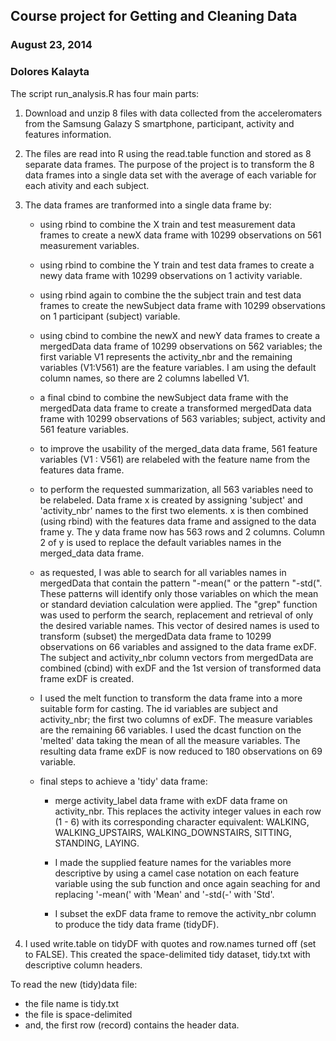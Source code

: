 ## Course project for Getting and Cleaning Data
### August 23, 2014
### Dolores Kalayta

The script run_analysis.R has four main parts:
1. Download and unzip 8 files with data collected from the acceleromaters from the Samsung Galazy S smartphone, participant, 
   activity and features information. 
   
2. The files are read into R using the read.table function and stored as 8 separate data frames.
   The purpose of the project is to transform the 8 data frames into a single data set with the average of each variable
   for each ativity and each subject.
   
3. The data frames are tranformed into a single data frame by: 

	* using rbind to combine the X train and test measurement data frames to create a newX data frame with
	10299 observations on 561 measurement variables.
	
	* using rbind to combine the Y train and test data frames to create a newy data frame with 
	10299 observations on 1 activity variable.
	
	* using rbind again to combine the the subject train and test data frames to create the newSubject data frame
	with 10299 observations on 1 participant (subject) variable.
	
	* using cbind to combine the newX and newY data frames to create a mergedData data frame of 10299
	observations on 562 variables; the first variable V1 represents the activity_nbr and the remaining variables
	(V1:V561) are the feature variables.  I am using the default column names, so there are 2 columns labelled V1.
	
	* a final cbind to combine the newSubject data frame with the mergedData data frame to create a transformed
	mergedData data frame with 10299 observations of 563 variables; subject, activity and 561 feature variables.
	
	* to improve the usability of the merged_data data frame, 561 feature variables (V1 : V561) are relabeled with
	the feature name from the features data frame.
	
	* to perform the requested summarization, all 563 variables need to be relabeled.  Data frame x is created by assigning
	'subject' and 'activity_nbr' names to the first two elements. x is then combined (using rbind) with the features data frame
	and assigned to the data frame y.  The y data frame now has 563 rows and 2 columns.  Column 2 of y is used to 
	replace the default variables names in the merged_data data frame.
	
	* as requested, I was able to search for all variables names in mergedData that contain the pattern "-mean(" or the 
	pattern "-std(".  These patterns will identify only those variables on which the mean or standard deviation calculation 
	were applied. The "grep" function was used to perform the search, replacement and retrieval of only the desired variable names. 
	This vector of desired names is used to transform (subset) the mergedData data frame to 10299 observations on 66 variables and 
	assigned to the data frame exDF. The subject and activity_nbr column vectors from mergedData are combined (cbind) with 
	exDF and the 1st version of transformed data frame exDF is created.
	
	* I used the melt function to transform the data frame into a more suitable form for casting.  The id variables are subject and 
	activity_nbr; the first two columns of exDF.  The measure variables are the remaining 66 variables. I used the dcast function 
	on the 'melted' data taking the mean of all the measure variables.  The resulting data frame exDF is now reduced to 180 
	observations on 69 variable. 
	
	* final steps to achieve a 'tidy' data frame:
		* merge activity_label data frame with exDF data frame on activity_nbr.  This replaces the activity integer values in 
		each row (1 - 6) with its corresponding character equivalent: WALKING, WALKING_UPSTAIRS, WALKING_DOWNSTAIRS, SITTING, 
		STANDING, LAYING. 
		
		* I made the supplied feature names for the variables more descriptive by using a camel case notation on each feature 
		variable using the sub function and once again seaching for and replacing '-mean(' with 'Mean' and '-std(-' with 'Std'. 
		
		* I subset the exDF data frame to remove the activity_nbr column to produce the tidy data frame (tidyDF).
		
4. I used write.table on tidyDF with quotes and row.names turned off (set to FALSE).  This created the space-delimited tidy dataset, tidy.txt 
	with descriptive column headers.
	
To read the new (tidy)data file:
* the file name is tidy.txt
* the file is space-delimited
* and, the first row (record) contains the header data. 
		
		
		
   
   